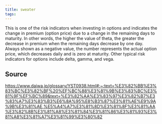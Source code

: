 ```yaml
---
title: sweater
tags: 
---
```


This is one of the risk indicators when investing in options and indicates the change in premium (option price) due to a change in the remaining days to maturity. In other words, the higher the value of theta, the greater the decrease in premium when the remaining days decrease by one day. Always shown as a negative value, the number represents the actual option price, which decreases daily and is zero at maturity. Other typical risk indicators for options include delta, gamma, and vega.

## Source
https://www.daiwa.jp/glossary/YST0938.html#:~:text=%E3%82%BB%E3%83%BC%E3%82%BF%20%EF%BC%88%E3%81%9B%E3%83%BC%E3%81%9F%EF%BC%89&text=%E3%82%AA%E3%83%97%E3%82%B7%E3%83%A7%E3%83%B3%E6%8A%95%E8%B3%87%E3%81%AE%E9%9A%9B%E3%81%AE,%E5%A4%A7%E3%81%8D%E3%81%8F%E3%81%AA%E3%82%8B%E3%81%A8%E3%81%84%E3%81%86%E3%81%93%E3%81%A8%E3%81%A7%E3%81%99%E3%80%82